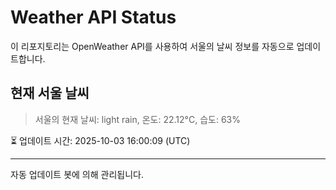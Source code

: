 
# Weather API Status

이 리포지토리는 OpenWeather API를 사용하여 서울의 날씨 정보를 자동으로 업데이트합니다.

## 현재 서울 날씨
> 서울의 현재 날씨: light rain, 온도: 22.12°C, 습도: 63%

⏳ 업데이트 시간: 2025-10-03 16:00:09 (UTC)

---
자동 업데이트 봇에 의해 관리됩니다.
